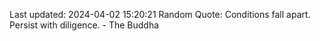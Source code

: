 Last updated: 2024-04-02 15:20:21
Random Quote: Conditions fall apart. Persist with diligence. - The Buddha